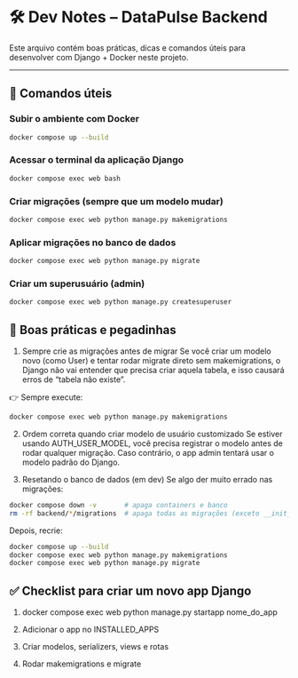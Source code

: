 # 🛠️ Dev Notes – DataPulse Backend

Este arquivo contém boas práticas, dicas e comandos úteis para desenvolver com Django + Docker neste projeto.

---

## 🚀 Comandos úteis

### Subir o ambiente com Docker

```bash
docker compose up --build
```

### Acessar o terminal da aplicação Django

```bash
docker compose exec web bash
```

### Criar migrações (sempre que um modelo mudar)

```bash
docker compose exec web python manage.py makemigrations
```

### Aplicar migrações no banco de dados

```bash
docker compose exec web python manage.py migrate
```

### Criar um superusuário (admin)

```bash
docker compose exec web python manage.py createsuperuser
```

## 📌 Boas práticas e pegadinhas

1. Sempre crie as migrações antes de migrar
   Se você criar um modelo novo (como User) e tentar rodar migrate direto sem makemigrations, o Django não vai entender que precisa criar aquela tabela, e isso causará erros de “tabela não existe”.

👉 Sempre execute:

```bash
docker compose exec web python manage.py makemigrations
```

2. Ordem correta quando criar modelo de usuário customizado
   Se estiver usando AUTH_USER_MODEL, você precisa registrar o modelo antes de rodar qualquer migração.
   Caso contrário, o app admin tentará usar o modelo padrão do Django.

3. Resetando o banco de dados (em dev)
   Se algo der muito errado nas migrações:

```bash
docker compose down -v       # apaga containers e banco
rm -rf backend/*/migrations  # apaga todas as migrações (exceto __init__.py)
```

Depois, recrie:

```bash
docker compose up --build
docker compose exec web python manage.py makemigrations
docker compose exec web python manage.py migrate
```

## ✅ Checklist para criar um novo app Django

1. docker compose exec web python manage.py startapp nome_do_app

2. Adicionar o app no INSTALLED_APPS

3. Criar modelos, serializers, views e rotas

4. Rodar makemigrations e migrate
